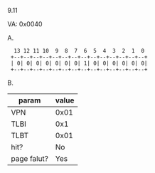 9.11

VA: 0x0040

A.

      13 12 11 10  9  8  7  6  5  4  3  2  1  0
     +--+--+--+--+--+--+--+--+--+--+--+--+--+--+
     | 0| 0| 0| 0| 0| 0| 0| 1| 0| 0| 0| 0| 0| 0|
     +--+--+--+--+--+--+--+--+--+--+--+--+--+--+

B.

|param|value|
|-----|-----|
|VPN  |0x01 |
|TLBI |0x1  |
|TLBT |0x01 |
|hit? |No   |
|page falut?|Yes  |

